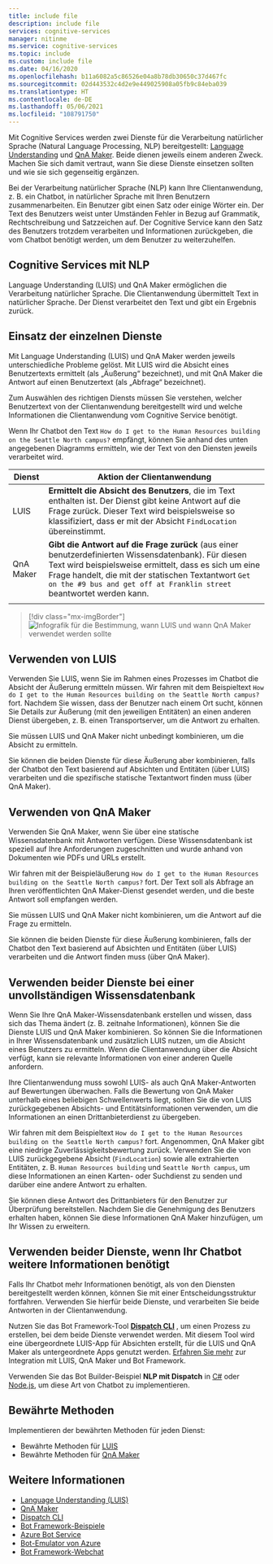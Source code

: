 ```yaml
---
title: include file
description: include file
services: cognitive-services
manager: nitinme
ms.service: cognitive-services
ms.topic: include
ms.custom: include file
ms.date: 04/16/2020
ms.openlocfilehash: b11a6082a5c86526e04a8b78db30650c37d467fc
ms.sourcegitcommit: 02d443532c4d2e9e449025908a05fb9c84eba039
ms.translationtype: HT
ms.contentlocale: de-DE
ms.lasthandoff: 05/06/2021
ms.locfileid: "108791750"
---
```

Mit Cognitive Services werden zwei Dienste für die Verarbeitung natürlicher Sprache (Natural Language Processing, NLP) bereitgestellt: [Language Understanding](../luis/what-is-luis.md) und [QnA Maker](../qnamaker/overview/overview.md). Beide dienen jeweils einem anderen Zweck. Machen Sie sich damit vertraut, wann Sie diese Dienste einsetzen sollten und wie sie sich gegenseitig ergänzen.

Bei der Verarbeitung natürlicher Sprache (NLP) kann Ihre Clientanwendung, z. B. ein Chatbot, in natürlicher Sprache mit Ihren Benutzern zusammenarbeiten. Ein Benutzer gibt einen Satz oder einige Wörter ein. Der Text des Benutzers weist unter Umständen Fehler in Bezug auf Grammatik, Rechtschreibung und Satzzeichen auf. Der Cognitive Service kann den Satz des Benutzers trotzdem verarbeiten und Informationen zurückgeben, die vom Chatbot benötigt werden, um dem Benutzer zu weiterzuhelfen.

## <a name="cognitive-services-with-nlp"></a>Cognitive Services mit NLP

Language Understanding (LUIS) und QnA Maker ermöglichen die Verarbeitung natürlicher Sprache. Die Clientanwendung übermittelt Text in natürlicher Sprache. Der Dienst verarbeitet den Text und gibt ein Ergebnis zurück.

## <a name="when-to-use-each-service"></a>Einsatz der einzelnen Dienste

Mit Language Understanding (LUIS) und QnA Maker werden jeweils unterschiedliche Probleme gelöst. Mit LUIS wird die Absicht eines Benutzertexts ermittelt (als „Äußerung“ bezeichnet), und mit QnA Maker die Antwort auf einen Benutzertext (als „Abfrage“ bezeichnet).

Zum Auswählen des richtigen Diensts müssen Sie verstehen, welcher Benutzertext von der Clientanwendung bereitgestellt wird und welche Informationen die Clientanwendung vom Cognitive Service benötigt.

Wenn Ihr Chatbot den Text `How do I get to the Human Resources building on the Seattle North campus?` empfängt, können Sie anhand des unten angegebenen Diagramms ermitteln, wie der Text von den Diensten jeweils verarbeitet wird.

|Dienst|Aktion der Clientanwendung|
|--|--|
|LUIS|**Ermittelt die Absicht des Benutzers**, die im Text enthalten ist. Der Dienst gibt keine Antwort auf die Frage zurück. Dieser Text wird beispielsweise so klassifiziert, dass er mit der Absicht `FindLocation` übereinstimmt.<br>|
|QnA Maker|**Gibt die Antwort auf die Frage zurück** (aus einer benutzerdefinierten Wissensdatenbank). Für diesen Text wird beispielsweise ermittelt, dass es sich um eine Frage handelt, die mit der statischen Textantwort `Get on the #9 bus and get off at Franklin street` beantwortet werden kann.|
|||

> [!div class="mx-imgBorder"]
> ![Infografik für die Bestimmung, wann LUIS und wann QnA Maker verwendet werden sollte](./luis-qna-maker-together-decision.png)

## <a name="when-do-you-use-luis"></a>Verwenden von LUIS

Verwenden Sie LUIS, wenn Sie im Rahmen eines Prozesses im Chatbot die Absicht der Äußerung ermitteln müssen. Wir fahren mit dem Beispieltext `How do I get to the Human Resources building on the Seattle North campus?` fort. Nachdem Sie wissen, dass der Benutzer nach einem Ort sucht, können Sie Details zur Äußerung (mit den jeweiligen Entitäten) an einen anderen Dienst übergeben, z. B. einen Transportserver, um die Antwort zu erhalten.

Sie müssen LUIS und QnA Maker nicht unbedingt kombinieren, um die Absicht zu ermitteln.

Sie können die beiden Dienste für diese Äußerung aber kombinieren, falls der Chatbot den Text basierend auf Absichten und Entitäten (über LUIS) verarbeiten und die spezifische statische Textantwort finden muss (über QnA Maker).

## <a name="when-do-you-use-qna-maker"></a>Verwenden von QnA Maker

Verwenden Sie QnA Maker, wenn Sie über eine statische Wissensdatenbank mit Antworten verfügen. Diese Wissensdatenbank ist speziell auf Ihre Anforderungen zugeschnitten und wurde anhand von Dokumenten wie PDFs und URLs erstellt.

Wir fahren mit der Beispieläußerung `How do I get to the Human Resources building on the Seattle North campus?` fort. Der Text soll als Abfrage an Ihren veröffentlichten QnA Maker-Dienst gesendet werden, und die beste Antwort soll empfangen werden.

Sie müssen LUIS und QnA Maker nicht kombinieren, um die Antwort auf die Frage zu ermitteln.

Sie können die beiden Dienste für diese Äußerung kombinieren, falls der Chatbot den Text basierend auf Absichten und Entitäten (über LUIS) verarbeiten und die Antwort finden muss (über QnA Maker).

## <a name="use-both-services-when-your-knowledge-base-is-incomplete"></a>Verwenden beider Dienste bei einer unvollständigen Wissensdatenbank

Wenn Sie Ihre QnA Maker-Wissensdatenbank erstellen und wissen, dass sich das Thema ändert (z. B. zeitnahe Informationen), können Sie die Dienste LUIS und QnA Maker kombinieren. So können Sie die Informationen in Ihrer Wissensdatenbank und zusätzlich LUIS nutzen, um die Absicht eines Benutzers zu ermitteln. Wenn die Clientanwendung über die Absicht verfügt, kann sie relevante Informationen von einer anderen Quelle anfordern.

Ihre Clientanwendung muss sowohl LUIS- als auch QnA Maker-Antworten auf Bewertungen überwachen. Falls die Bewertung von QnA Maker unterhalb eines beliebigen Schwellenwerts liegt, sollten Sie die von LUIS zurückgegebenen Absichts- und Entitätsinformationen verwenden, um die Informationen an einen Drittanbieterdienst zu übergeben.

Wir fahren mit dem Beispieltext `How do I get to the Human Resources building on the Seattle North campus?` fort. Angenommen, QnA Maker gibt eine niedrige Zuverlässigkeitsbewertung zurück. Verwenden Sie die von LUIS zurückgegebene Absicht (`FindLocation`) sowie alle extrahierten Entitäten, z. B. `Human Resources building` und `Seattle North campus`, um diese Informationen an einen Karten- oder Suchdienst zu senden und darüber eine andere Antwort zu erhalten.

Sie können diese Antwort des Drittanbieters für den Benutzer zur Überprüfung bereitstellen. Nachdem Sie die Genehmigung des Benutzers erhalten haben, können Sie diese Informationen QnA Maker hinzufügen, um Ihr Wissen zu erweitern.

## <a name="use-both-services-when-your-chat-bot-needs-more-information"></a>Verwenden beider Dienste, wenn Ihr Chatbot weitere Informationen benötigt

Falls Ihr Chatbot mehr Informationen benötigt, als von den Diensten bereitgestellt werden können, können Sie mit einer Entscheidungsstruktur fortfahren. Verwenden Sie hierfür beide Dienste, und verarbeiten Sie beide Antworten in der Clientanwendung.

Nutzen Sie das Bot Framework-Tool **[Dispatch CLI](https://github.com/Microsoft/botbuilder-tools/tree/master/packages/Dispatch)** , um einen Prozess zu erstellen, bei dem beide Dienste verwendet werden. Mit diesem Tool wird eine übergeordnete LUIS-App für Absichten erstellt, für die LUIS und QnA Maker als untergeordnete Apps genutzt werden. [Erfahren Sie mehr](/azure/bot-service/bot-builder-tutorial-dispatch?tabs=cs) zur Integration mit LUIS, QnA Maker und Bot Framework.

Verwenden Sie das Bot Builder-Beispiel **NLP mit Dispatch** in [C#](https://github.com/microsoft/BotBuilder-Samples/tree/main/samples/csharp_dotnetcore/14.nlp-with-orchestrator) oder [Node.js](https://github.com/microsoft/BotBuilder-Samples/tree/main/samples/javascript_nodejs/14.nlp-with-orchestrator), um diese Art von Chatbot zu implementieren.

## <a name="best-practices"></a>Bewährte Methoden

Implementieren der bewährten Methoden für jeden Dienst:

* Bewährte Methoden für [LUIS](../luis/luis-concept-best-practices.md)
* Bewährte Methoden für [QnA Maker](../qnamaker/concepts/best-practices.md)

## <a name="see-also"></a>Weitere Informationen

* [Language Understanding (LUIS)](../luis/what-is-luis.md)
* [QnA Maker](../qnamaker/overview/overview.md)
* [Dispatch CLI](https://github.com/Microsoft/botbuilder-tools/tree/master/packages/Dispatch)
* [Bot Framework-Beispiele](https://github.com/Microsoft/BotBuilder-Samples)
* [Azure Bot Service](/azure/bot-service/bot-service-overview-introduction)
* [Bot-Emulator von Azure](https://github.com/Microsoft/BotFramework-Emulator)
* [Bot Framework-Webchat](https://github.com/microsoft/BotFramework-WebChat)
